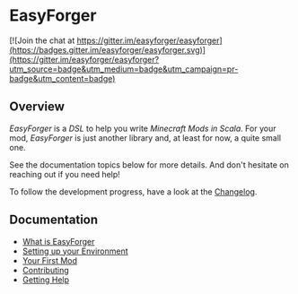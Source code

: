 EasyForger
==========

[![Join the chat at https://gitter.im/easyforger/easyforger](https://badges.gitter.im/easyforger/easyforger.svg)](https://gitter.im/easyforger/easyforger?utm_source=badge&utm_medium=badge&utm_campaign=pr-badge&utm_content=badge)

Overview
--------

_EasyForger_ is a _DSL_ to help you write _Minecraft Mods in Scala_. For your mod, _EasyForger_
is just another library and, at least for now, a quite small one.

See the documentation topics below for more details. And don't hesitate on reaching out if you
need help!

To follow the development progress, have a look at the [Changelog](Changelog.md).


Documentation
-------------

* [What is EasyForger](doc/overview.md)
* [Setting up your Environment](doc/setup.md)
* [Your First Mod](doc/first-mod.md)
* [Contributing](doc/contributing.md)
* [Getting Help](doc/getting-help.md)
